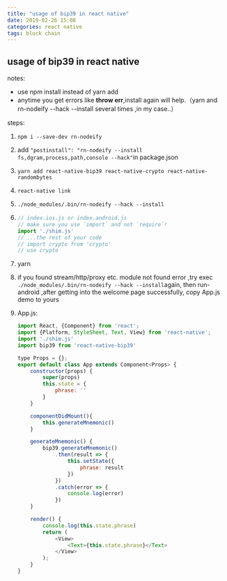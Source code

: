 ```yaml
---
title: "usage of bip39 in react native"
date: 2019-02-26 15:08
categories: react native
tags: block chain
---
```





## usage of bip39 in react native

notes:

- use npm install instead of yarn add 
- anytime you get errors like **throw err**,install again will help.（yarn and rn-nodeify --hack --install several times ,in my case..）




steps:

1. `npm i --save-dev rn-nodeify`

2. add `"postinstall": "rn-nodeify --install fs,dgram,process,path,console --hack"`in package.json

3. ```yarn add react-native-bip39 react-native-crypto react-native-randombytes ```

4. ```
   react-native link
   ```

5. ```
   ./node_modules/.bin/rn-nodeify --hack --install
   ```

6. ```js
   // index.ios.js or index.android.js
   // make sure you use `import` and not `require`!
   import './shim.js'
   // ...the rest of your code
   // import crypto from 'crypto'
   // use crypto 
   ```

7. yarn

8. if you found stream/http/proxy etc. module not found error ,try exec `./node_modules/.bin/rn-nodeify --hack --install`again, then run-android ,after getting into the welcome page successfully, copy App.js demo to yours

9. App.js:

   ```js
   import React, {Component} from 'react';
   import {Platform, StyleSheet, Text, View} from 'react-native';
   import './shim.js'
   import bip39 from 'react-native-bip39'
   
   type Props = {};
   export default class App extends Component<Props> {
       constructor(props) {
           super(props)
           this.state = {
               phrase: ''
           }
       }
   
       componentDidMount(){
           this.generateMnemonic()
       }
   
       generateMnemonic() {
           bip39.generateMnemonic()
               .then(result => {
                   this.setState({
                       phrase: result
                   })
               })
               .catch(error => {
                   console.log(error)
               })
       }
   
       render() {
           console.log(this.state.phrase)
           return (
               <View>
                   <Text>{this.state.phrase}</Text>
               </View>
           );
       }
   }
   ```
